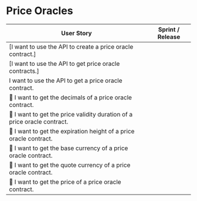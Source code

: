 # Price Oracles
| User Story | Sprint / Release |
|---|---|
| [I want to use the API to create a price oracle contract.] |   |
| [I want to use the API to get price oracle contracts.] |   |
| I want to use the API to get a price oracle contract. |   |
| :pushpin: I want to get the decimals of a price oracle contract. |   |
| :pushpin: I want to get the price validity duration of a price oracle contract. |   |
| :pushpin: I want to get the expiration height of a price oracle contract. |   |
| :pushpin: I want to get the base currency of a price oracle contract. |   |
| :pushpin: I want to get the quote currency of a price oracle contract. |   |
| :pushpin: I want to get the price of a price oracle contract. |   |